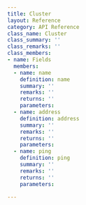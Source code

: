 ```yaml
---
title: Cluster
layout: Reference
category: API Reference
class_name: Cluster
class_summary: ''
class_remarks: ''
class_members:
- name: Fields
  members:
  - name: name
    definition: name
    summary: ''
    remarks: ''
    returns: ''
    parameters: 
  - name: address
    definition: address
    summary: ''
    remarks: ''
    returns: ''
    parameters: 
  - name: ping
    definition: ping
    summary: ''
    remarks: ''
    returns: ''
    parameters: 

---
```

